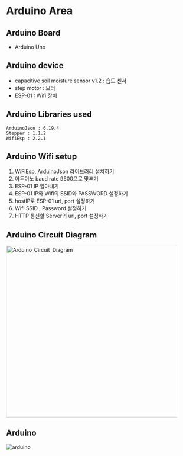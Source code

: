 # Arduino Area

## Arduino Board
- Arduino Uno

## Arduino device
- capacitive soil moisture sensor v1.2 : 습도 센서
- step motor : 모터
- ESP-01 : Wifi 장치

## Arduino Libraries used
```
ArduinoJson : 6.19.4
Stepper : 1.1.2
WifiEsp : 2.2.1
```

## Arduino Wifi setup
1. WiFiEsp, ArduinoJson 라이브러리 설치하기 
2. 아두이노 baud rate 9600으로 맞추기 
3. ESP-01 IP 알아내기
4. ESP-01 IP와 Wifi의 SSID와 PASSWORD 설정하기
5. hostIP로 ESP-01 url, port 설정하기
6. Wifi SSID , Password 설정하기
7. HTTP 통신할 Server의 url, port 설정하기

## Arduino Circuit Diagram
<img width="463" alt="Arduino_Circuit_Diagram" src="https://user-images.githubusercontent.com/101397432/203059249-21c357f0-b726-4784-a485-ff4d99ba9a73.png">

## Arduino 
![arduino](https://user-images.githubusercontent.com/101397432/203061848-4e16baf7-afea-4b98-a101-442536cf18b8.jpg)
